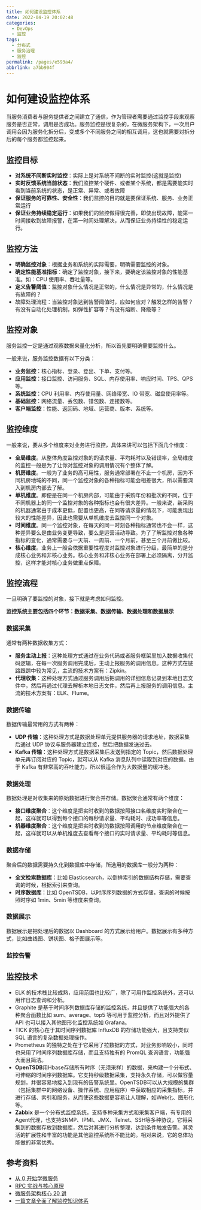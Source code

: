 ```yaml
---
title: 如何建设监控体系
date: 2022-04-19 20:02:48
categories:
  - DevOps
  - 监控
tags:
  - 分布式
  - 服务治理
  - 监控
permalink: /pages/e593a4/
abbrlink: a7bb904f
---
```


# 如何建设监控体系

当服务消费者与服务提供者之间建立了通信，作为管理者需要通过监控手段来观察服务是否正常，调用是否成功。服务监控是很复杂的，在微服务架构下，一次用户调用会因为服务化拆分后，变成多个不同服务之间的相互调用，这也就需要对拆分后的每个服务都监控起来。

## 监控目标

- **对系统不间断实时监控**：实际上是对系统不间断的实时监控(这就是监控)
- **实时反馈系统当前状态**：我们监控某个硬件、或者某个系统，都是需要能实时看到当前系统的状态，是正常、异常、或者故障
- **保证服务的可靠性、安全性**：我们监控的目的就是要保证系统、服务、业务正常运行
- **保证业务持续稳定运行**：如果我们的监控做得很完善，即使出现故障，能第一时间接收到故障报警，在第一时间处理解决，从而保证业务持续性的稳定运行。

## 监控方法

- **明确监控对象**：根据业务和系统的实际需要，明确需要监控的对象。
- **确定性能基准指标**：确定了监控对象，接下来，要确定该监控对象的性能基准。如：CPU 使用率、吞吐量等。
- **定义告警阈值**：监控对象什么情况是正常的，什么情况是异常的，什么情况是有故障的？
- 故障处理流程：当监控对象达到告警阈值时，应如何应对？触发怎样的告警？有没有自动化处理机制，如弹性扩容等？有没有熔断、降级等？

## 监控对象

服务监控一定是通过观察数据来量化分析，所以首先要明确需要监控什么。

一般来说，服务监控数据有以下分类：

- **业务监控**：核心指标、登录、登出、下单、支付等。
- **应用监控**：接口监控、访问服务、SQL、内存使用率、响应时间、TPS、QPS 等。
- **系统监控**：CPU 利用率、内存使用量、网络带宽、IO 带宽、磁盘使用率等。
- **基础监控**：网络流量、丢包数、错包数、连接数等。
- **客户端监控**：性能、返回码、地域、运营商、版本、系统等。

## 监控维度

一般来说，要从多个维度来对业务进行监控，具体来讲可以包括下面几个维度：

- **全局维度**。从整体角度监控对象的的请求量、平均耗时以及错误率，全局维度的监控一般是为了让你对监控对象的调用情况有个整体了解。
- **机房维度**。一般为了业务的高可用性，服务通常部署在不止一个机房，因为不同机房地域的不同，同一个监控对象的各种指标可能会相差很大，所以需要深入到机房内部去了解。
- **单机维度**。即便是在同一个机房内部，可能由于采购年份和批次的不同，位于不同机器上的同一个监控对象的各种指标也会有很大差异。一般来说，新采购的机器通常由于成本更低，配置也更高，在同等请求量的情况下，可能表现出较大的性能差异，因此也需要从单机维度去监控同一个对象。
- **时间维度**。同一个监控对象，在每天的同一时刻各种指标通常也不会一样，这种差异要么是由业务变更导致，要么是运营活动导致。为了了解监控对象各种指标的变化，通常需要与一天前、一周前、一个月前，甚至三个月前做比较。
- **核心维度**。业务上一般会依据重要性程度对监控对象进行分级，最简单的是分成核心业务和非核心业务。核心业务和非核心业务在部署上必须隔离，分开监控，这样才能对核心业务做重点保障。

## 监控流程

一旦明确了要监控的对象，接下就是考虑如何监控。

**监控系统主要包括四个环节：数据采集、数据传输、数据处理和数据展示**

### 数据采集

通常有两种数据收集方式：

- **服务主动上报**：这种处理方式通过在业务代码或者服务框架里加入数据收集代码逻辑，在每一次服务调用完成后，主动上报服务的调用信息。这种方式在链路跟踪中较为常见，主流的技术方案有：Zipkin。
- **代理收集**：这种处理方式通过服务调用后把调用的详细信息记录到本地日志文件中，然后再通过代理去解析本地日志文件，然后再上报服务的调用信息。主流的技术方案有：ELK、Flume。

### 数据传输

数据传输最常用的方式有两种：

- **UDP 传输**：这种处理方式是数据处理单元提供服务器的请求地址，数据采集后通过 UDP 协议与服务器建立连接，然后把数据发送过去。
- **Kafka 传输**：这种处理方式是数据采集后发送到指定的 Topic，然后数据处理单元再订阅对应的 Topic，就可以从 Kafka 消息队列中读取到对应的数据。由于 Kafka 有非常高的吞吐能力，所以很适合作为大数据量的缓冲池。

### 数据处理

数据处理是对收集来的原始数据进行聚合并存储。数据聚合通常有两个维度：

- **接口维度聚合**：这个维度是把实时收到的数据按照接口名维度实时聚合在一起，这样就可以得到每个接口的每秒请求量、平均耗时、成功率等信息。
- **机器维度聚合**：这个维度是把实时收到的数据按照调用的节点维度聚合在一起，这样就可以从单机维度去查看每个接口的实时请求量、平均耗时等信息。

### 数据存储

聚合后的数据需要持久化到数据库中存储，所选用的数据库一般分为两种：

- **全文检索数据库**：比如 Elasticsearch，以倒排索引的数据结构存储，需要查询的时候，根据索引来查询。
- **时序数据库**：比如 OpenTSDB，以时序序列数据的方式存储，查询的时候按照时序如 1min、5min 等维度来查询。

### 数据展示

数据展示是把处理后的数据以 Dashboard 的方式展示给用户。数据展示有多种方式，比如曲线图、饼状图、格子图展示等。

### 监控告警

## 监控技术

- ELK 的技术栈比较成熟，应用范围也比较广，除了可用作监控系统外，还可以用作日志查询和分析。
- Graphite 是基于时间序列数据库存储的监控系统，并且提供了功能强大的各种聚合函数比如 sum、average、top5 等可用于监控分析，而且对外提供了 API 也可以接入其他图形化监控系统如 Grafana。
- TICK 的核心在于其时间序列数据库 InfluxDB 的存储功能强大，且支持类似 SQL 语言的复杂数据处理操作。
- Prometheus 的独特之处在于它采用了拉数据的方式，对业务影响较小，同时也采用了时间序列数据库存储，而且支持独有的 PromQL 查询语言，功能强大而且简洁。
- **OpenTSDB**用Hbase存储所有时序（无须采样）的数据，来构建一个分布式、可伸缩的时间序列数据库。它支持秒级数据采集，支持永久存储，可以做容量规划，并很容易地接入到现有的告警系统里。OpenTSDB可以从大规模的集群（包括集群中的网络设备、操作系统、应用程序）中获取相应的采集指标，并进行存储、索引和服务，从而使这些数据更容易让人理解，如Web化、图形化等。
- **Zabbix** 是一个分布式监控系统，支持多种采集方式和采集客户端，有专用的Agent代理，也支持SNMP、IPMI、JMX、Telnet、SSH等多种协议，它将采集到的数据存放到数据库，然后对其进行分析整理，达到条件触发告警。其灵活的扩展性和丰富的功能是其他监控系统所不能比的。相对来说，它的总体功能做的非常优秀。

## 参考资料

- [从 0 开始学微服务](https://time.geekbang.org/column/intro/100014401)
- [RPC 实战与核心原理](https://time.geekbang.org/column/intro/100046201)
- [微服务架构核心 20 讲](https://time.geekbang.org/course/intro/100003901)
- [一篇文章全面了解监控知识体系](https://zhuanlan.zhihu.com/p/26369145)
